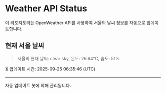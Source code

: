 
# Weather API Status

이 리포지토리는 OpenWeather API를 사용하여 서울의 날씨 정보를 자동으로 업데이트합니다.

## 현재 서울 날씨
> 서울의 현재 날씨: clear sky, 온도: 26.64°C, 습도: 51%

⏳ 업데이트 시간: 2025-09-25 06:35:46 (UTC)

---
자동 업데이트 봇에 의해 관리됩니다.
